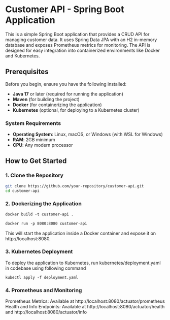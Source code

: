 # Customer API - Spring Boot Application

This is a simple Spring Boot application that provides a CRUD API for managing customer data. It uses Spring Data JPA with an H2 in-memory database and exposes Prometheus metrics for monitoring. The API is designed for easy integration into containerized environments like Docker and Kubernetes.

## Prerequisites

Before you begin, ensure you have the following installed:

- **Java 17** or later (required for running the application)
- **Maven** (for building the project)
- **Docker** (for containerizing the application)
- **Kubernetes** (optional, for deploying to a Kubernetes cluster)

### System Requirements
- **Operating System**: Linux, macOS, or Windows (with WSL for Windows)
- **RAM**: 2GB minimum
- **CPU**: Any modern processor

## How to Get Started

### 1. Clone the Repository

```bash
git clone https://github.com/your-repository/customer-api.git
cd customer-api
```


### 2. Dockerizing the Application

```dockerfile
docker build -t customer-api .
```

```dockerfile
docker run -p 8080:8080 customer-api
```
This will start the application inside a Docker container and expose it on http://localhost:8080.

### 3. Kubernetes Deployment

To deploy the application to Kubernetes, run kubernetes/deployment.yaml in codebase using following command
```
kubectl apply -f deployment.yaml
```
### 4. Prometheus and Monitoring
Prometheus Metrics: Available at http://localhost:8080/actuator/prometheus
Health and Info Endpoints: Available at http://localhost:8080/actuator/health and http://localhost:8080/actuator/info

